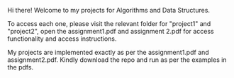 Hi there! Welcome to my projects for Algorithms and Data Structures.

To access each one, please visit the relevant folder for "project1" and "project2", open the assignment1.pdf and assignment 2.pdf for access functionality and access instructions.

My projects are implemented exactly as per the assignment1.pdf and assignment2.pdf. 
Kindly download the repo and run as per the examples in the pdfs.

